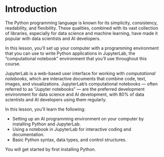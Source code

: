# Introduction

The Python programming language is known for its simplicity, consistency, readability, and flexibility. These qualities, combined with its vast collection of libraries, especially for data science and machine learning, have made it popular with data scientists and AI developers.

In this lesson, you’ll set up your computer with a programming environment that you can use to write Python applications in JupyterLab, the “computational notebook” environment that you’ll use throughout this course. 

JupyterLab is a web-based user interface for working with _computational notebooks_, which are interactive documents that combine code, text, images, and visualizations. JupyterLab’s computational notebooks — often referred to as “Jupyter notebooks” — are the preferred development environment for data science and AI development, with 80% of data scientists and AI developers using them regularly.

In this lesson, you'll learn the following:

* Setting up an AI programming environment on your computer by installing Python and JupyterLab.
* Using a notebook in JupyterLab for interactive coding and documentation.
* Basic Python syntax, data types, and control structures.

You will get started by first installing Python.

